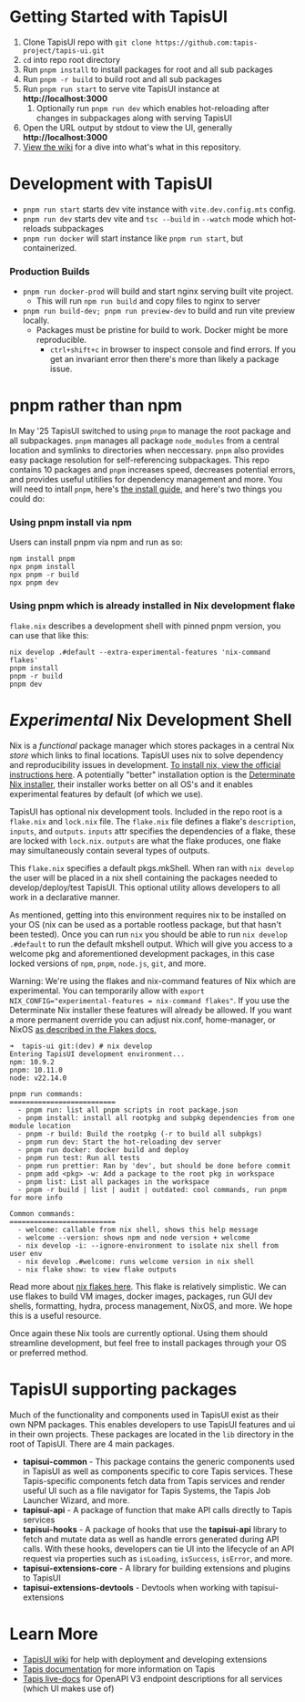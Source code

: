 # Getting Started with TapisUI

1. Clone TapisUI repo with `git clone https://github.com:tapis-project/tapis-ui.git`
2. `cd` into repo root directory
3. Run `pnpm install` to install packages for root and all sub packages
4. Run `pnpm -r build` to build root and all sub packages
5. Run `pnpm run start` to serve vite TapisUI instance at **http://localhost:3000**
   1. Optionally run `pnpm run dev` which enables hot-reloading after changes in subpackages along with serving TapisUI
6. Open the URL output by stdout to view the UI, generally **http://localhost:3000**
7. [View the wiki](https://github.com/tapis-project/tapis-ui/wiki) for a dive into what's what in this repository.

# Development with TapisUI

- `pnpm run start` starts dev vite instance with `vite.dev.config.mts` config.
- `pnpm run dev` starts dev vite and `tsc --build` in `--watch` mode which hot-reloads subpackages
- `pnpm run docker` will start instance like `pnpm run start`, but containerized.

### Production Builds

- `pnpm run docker-prod` will build and start nginx serving built vite project.
  - This will run `npm run build` and copy files to nginx to server
- `pnpm run build-dev; pnpm run preview-dev` to build and run vite preview locally.
  - Packages must be pristine for build to work. Docker might be more reproducible.
    - `ctrl+shift+c` in browser to inspect console and find errors. If you get an invariant error then there's more than likely a package issue.

# pnpm rather than npm

In May '25 TapisUI switched to using `pnpm` to manage the root package and all subpackages. `pnpm` manages all package `node_modules` from a central location and symlinks to directories when neccessary. `pnpm` also provides easy package resolution for self-referencing subpackages. This repo contains 10 packages and `pnpm` increases speed, decreases potential errors, and provides useful utitilies for dependency management and more. You will need to intall `pnpm`, here's [the install guide](https://pnpm.io/installation), and here's two things you could do:

### Using pnpm install via npm

Users can install pnpm via npm and run as so:

```
npm install pnpm
npx pnpm install
npx pnpm -r build
npx pnpm dev
```

### Using pnpm which is already installed in Nix development flake

`flake.nix` describes a development shell with pinned pnpm version, you can use that like this:

```
nix develop .#default --extra-experimental-features 'nix-command flakes'
pnpm install
pnpm -r build
pnpm dev
```

# _Experimental_ Nix Development Shell

Nix is a _functional_ package manager which stores packages in a central Nix _store_ which links to final locations. TapisUI uses nix to solve dependency and reproducibility issues in development. [To install nix, view the official instructions here](https://nixos.org/download/#nix-install-linux). A potentially "better" installation option is the [Determinate Nix installer](https://github.com/DeterminateSystems/nix-installer), their installer works better on all OS's and it enables experimental features by default (of which we use).

TapisUI has optional nix development tools. Included in the repo root is a `flake.nix` and `lock.nix` file. The `flake.nix` file defines a flake's `description`, `inputs`, and `outputs`. `inputs` attr specifies the dependencies of a flake, these are locked with `lock.nix`. `outputs` are what the flake produces, one flake may simultaneously contain several types of outputs.

This `flake.nix` specifies a default pkgs.mkShell. When ran with `nix develop` the user will be placed in a nix shell containing the packages needed to develop/deploy/test TapisUI. This optional utility allows developers to all work in a declarative manner.

As mentioned, getting into this environment requires nix to be installed on your OS (nix can be used as a portable rootless package, but that hasn't been tested). Once you can run `nix` you should be able to run `nix develop .#default` to run the default mkshell output. Which will give you access to a welcome pkg and aforementioned development packages, in this case locked versions of `npm`, `pnpm`, `node.js`, `git`, and more.

Warning: We're using the flakes and nix-command features of Nix which are experimental. You can temporarily allow with `export NIX_CONFIG="experimental-features = nix-command flakes"`. If you use the Determinate Nix installer these features will already be allowed. If you want a more permanent override you can adjust nix.conf, home-manager, or NixOS [as described in the Flakes docs.](https://nixos.wiki/wiki/flakes)

```
➜  tapis-ui git:(dev) # nix develop
Entering TapisUI development environment...
npm: 10.9.2
pnpm: 10.11.0
node: v22.14.0

pnpm run commands:
==========================
  - pnpm run: list all pnpm scripts in root package.json
  - pnpm install: install all rootpkg and subpkg dependencies from one module location
  - pnpm -r build: Build the rootpkg (-r to build all subpkgs)
  - pnpm run dev: Start the hot-reloading dev server
  - pnpm run docker: docker build and deploy
  - pnpm run test: Run all tests
  - pnpm run prettier: Ran by 'dev', but should be done before commit
  - pnpm add <pkg> -w: Add a package to the root pkg in workspace
  - pnpm list: List all packages in the workspace
  - pnpm -r build | list | audit | outdated: cool commands, run pnpm for more info

Common commands:
==========================
  - welcome: callable from nix shell, shows this help message
  - welcome --version: shows npm and node version + welcome
  - nix develop -i: --ignore-environment to isolate nix shell from user env
  - nix develop .#welcome: runs welcome version in nix shell
  - nix flake show: to view flake outputs
```

Read more about [nix flakes here](https://nixos-and-flakes.thiscute.world/other-usage-of-flakes/outputs). This flake is relatively simplistic. We can use flakes to build VM images, docker images, packages, run GUI dev shells, formatting, hydra, process management, NixOS, and more. We hope this is a useful resource.

Once again these Nix tools are currently optional. Using them should streamline development, but feel free to install packages through your OS or preferred method.

# TapisUI supporting packages

Much of the functionality and components used in TapisUI exist as their own NPM packages.
This enables developers to use TapisUI features and ui in their own projects. These packages are located in the `lib` directory in the root of TapisUI. There are 4 main packages.

- **tapisui-common** - This package contains the generic components used in TapisUI as well as components specific to core Tapis services. These Tapis-specific components fetch data from Tapis services and render useful UI such as a file navigator for Tapis Systems, the Tapis Job Launcher Wizard, and more.
- **tapisui-api** - A package of function that make API calls directly to Tapis services
- **tapisui-hooks** - A package of hooks that use the **tapisui-api** library to fetch and mutate data as well as handle errors generated during API calls. With these hooks, developers can tie UI into the lifecycle of an API request via properties such as `isLoading`, `isSuccess`, `isError`, and more.
- **tapisui-extensions-core** - A library for building extensions and plugins to TapisUI
- **tapisui-extensions-devtools** - Devtools when working with tapisui-extensions

# Learn More

- [TapisUI wiki](https://github.com/tapis-project/tapis-ui/wiki) for help with deployment and developing extensions
- [Tapis documentation](https://tapis.readthedocs.io/en/latest/contents.html) for more information on Tapis
- [Tapis live-docs](https://tapis-project.github.io/live-docs) for OpenAPI V3 endpoint descriptions for all services (which UI makes use of)
